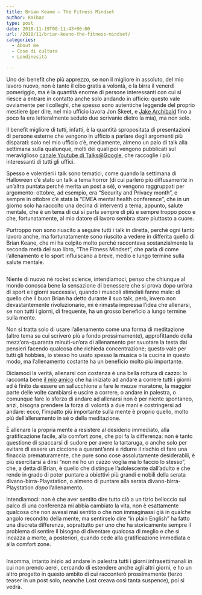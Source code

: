 ```yaml
---
title: Brian Keane – The Fitness Mindset
author: Raibaz
type: post
date: 2018-11-19T08:11:43+00:00
url: /2018/11/brian-keane-the-fitness-mindset/
categories:
  - About me
  - Cose di cultura
  - Londinesità

---
```

Uno dei benefit che più apprezzo, se non il migliore in assoluto, del mio lavoro nuovo, non è tanto il cibo gratis a volontà, o la birra il venerdì pomeriggio, ma è la quantità enorme di persone interessanti con cui si riesce a entrare in contatto anche solo andando in ufficio: questo vale ovviamente per i colleghi, che spesso sono autentiche leggende del proprio mestiere (per dire, nel mio ufficio lavora Jon Skeet, e [Jake Archibald][1] fino a poco fa era letteralmente seduto due scrivanie dietro la mia), ma non solo.

Il benefit migliore di tutti, infatti, è la quantità spropositata di presentazioni di persone esterne che vengono in ufficio a parlare degli argomenti più disparati: solo nel mio ufficio c&#8217;è, mediamente, almeno un paio di talk alla settimana sulla qualunque, molti dei quali poi vengono pubblicati sul meraviglioso [canale Youtube di Talks@Google][2], che raccoglie i più interessanti di tutti gli uffici.

Spesso e volentieri i talk sono tematici, come quando la settimana di Halloween c&#8217;è stato un talk a tema horror (di cui parlerò più diffusamente in un&#8217;altra puntata perché merita un post a sè), o vengono raggruppati per argomento: ottobre, ad esempio, era &#8220;Security and Privacy month&#8221;, e sempre in ottobre c&#8217;è stata la &#8220;EMEA mental health conference&#8221;, che in un giorno solo ha raccolto una decina di interventi a tema, appunto, salute mentale, che è un tema di cui si parla sempre di più e sempre troppo poco e che, fortunatamente, al mio datore di lavoro sembra stare piuttosto a cuore.

Purtroppo non sono riuscito a seguire tutti i talk in diretta, perché ogni tanto lavoro anche, ma fortunatamente sono riuscito a vedere in differita quello di Brian Keane, che mi ha colpito molto perché raccontava sostanzialmente la seconda metà del suo libro, &#8220;The Fitness Mindset&#8221;, che parla di come l&#8217;allenamento e lo sport influiscano a breve, medio e lungo termine sulla salute mentale.

<div class="wp-block-image">
  <figure class="aligncenter"><img src="https://raibaz.it/wp-content/uploads/2018/11/41WsKNn9CfL._SX322_BO1204203200_.jpg" alt="" class="wp-image-110" srcset="https://www.raibaz.it/wp-content/uploads/2018/11/41WsKNn9CfL._SX322_BO1204203200_.jpg 324w, https://www.raibaz.it/wp-content/uploads/2018/11/41WsKNn9CfL._SX322_BO1204203200_-195x300.jpg 195w" sizes="(max-width: 324px) 100vw, 324px" /></figure>
</div>

Niente di nuovo né rocket science, intendiamoci, penso che chiunque al mondo conosca bene la sensazione di benessere che si prova dopo un&#8217;ora di sport e i giorni successivi, quando i muscoli stimolati fanno male: di quello che il buon Brian ha detto durante il suo talk, però, invero non devastantemente rivoluzionario, mi è rimasta impressa l&#8217;idea che allenarsi, se non tutti i giorni, di frequente, ha un grosso beneficio a lungo termine sulla mente.

Non si tratta solo di usare l&#8217;allenamento come una forma di meditazione (altro tema su cui scriverò più a fondo prossimamente), approfittando della mezz&#8217;ora-quaranta minuti-un&#8217;ora di allenamento per svuotare la testa dai pensieri facendo qualcosa che richieda concentrazione; questo vale per tutti gli hobbies, io stesso ho usato spesso la musica o la cucina in questo modo, ma l&#8217;allenamento costante ha un beneficio molto più importante.

Diciamoci la verità, allenarsi con costanza è una bella rottura di cazzo: lo racconta bene [il mio amico][3] che ha iniziato ad andare a correre tutti i giorni ed è finito da essere un sallucchione a fare le mezze maratone, la maggior parte delle volte cambiarsi e uscire a correre, o andare in palestra, o comunque fare lo sforzo di andare ad allenarsi non è per niente spontaneo, anzi, bisogna prendere la forza di volontà a due mani e costringersi ad andare: ecco, l&#8217;impatto più importante sulla mente è proprio quello, molto più dell&#8217;allenamento in sé o della meditazione.

È allenare la propria mente a resistere al desiderio immediato, alla gratificazione facile, alla comfort zone, che poi fa la differenza: non è tanto questione di spaccarsi di sudore per avere la tartaruga, o anche solo per evitare di essere un ciccione a quarant&#8217;anni e ridurre il rischio di fare una finaccia prematuramente, che pure sono cose assolutamente desiderabili, è più esercitarsi a dirsi &#8220;non ne ho un cazzo voglia ma lo faccio lo stesso&#8221;, che, a detta di Brian, è quello che distingue l&#8217;adolescente dall&#8217;adulto e che rende in grado di poter puntare a obiettivi più grandi e nobili della serata divano-birra-Playstation, o almeno di puntare alla serata divano-birra-Playstation _dopo_ l&#8217;allenamento.

Intendiamoci: non è che aver sentito dire tutto ciò a un tizio belloccio sul palco di una conferenza mi abbia cambiato la vita, non è esattamente qualcosa che non avessi mai sentito o che non immaginassi già in qualche angolo recondito della mente, ma sentirselo dire &#8220;in plain English&#8221; ha fatto una discreta differenza, soprattutto per uno che ha storicamente sempre il problema di sentire il bisogno di diventare qualcosa di meglio e che si incazza a morte, a posteriori, quando cede alla gratificazione immediata e alla comfort zone.

<div class="wp-block-image">
  <figure class="aligncenter"><img src="https://raibaz.it/wp-content/uploads/2018/11/download.jpeg" alt="" class="wp-image-111" /></figure>
</div>

Insomma, intanto inizio ad andare in palestra tutti i giorni infrasettimanali in cui non prendo aerei, cercando di estendere anche agli altri giorni, e ho un altro progetto in questo ambito di cui racconterò prossimamente (terzo teaser in un post solo, neanche Lost creava così tanta suspence), poi si vedrà.

 [1]: https://jakearchibald.com/
 [2]: https://www.youtube.com/user/AtGoogleTalks
 [3]: http://rplanemode.wordpress.com